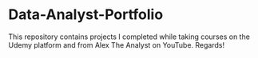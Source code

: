 # Data-Analyst-Portfolio

This repository contains projects I completed while taking courses on the Udemy platform and from Alex The Analyst on YouTube. Regards!
